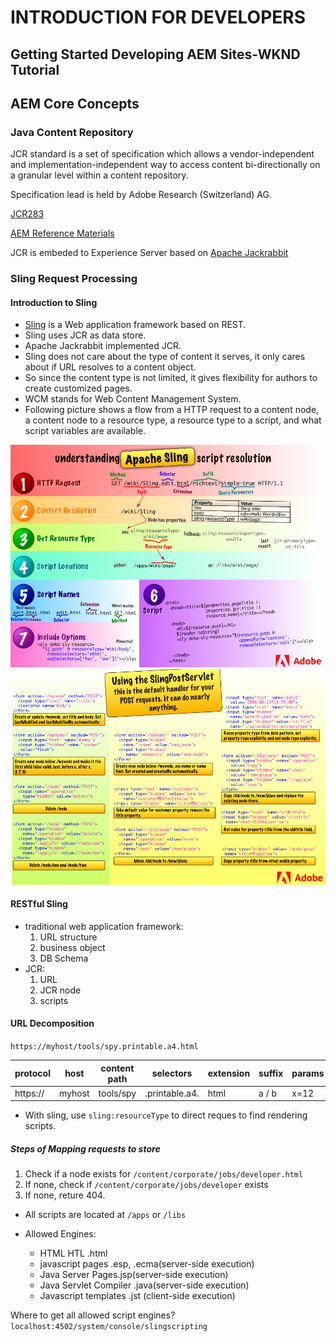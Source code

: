 # INTRODUCTION FOR DEVELOPERS

## Getting Started Developing AEM Sites-WKND Tutorial

## AEM Core Concepts

### Java Content Repository

JCR standard is a set of specification which allows a vendor-independent and implementation-independent way to access content bi-directionally on a granular level within a content repository.

Specification lead is held by Adobe Research (Switzerland) AG.

[JCR283](https://developer.adobe.com/experience-manager/reference-materials/spec/jcr/2.0/index.html)

[AEM Reference Materials](https://developer.adobe.com/experience-manager/reference-materials/)

JCR is embeded to Experience Server based on [Apache Jackrabbit](https://jackrabbit.apache.org/jcr/index.html)

### Sling Request Processing

#### Introduction to Sling

- [Sling](https://sling.apache.org/index.html) is a Web application framework based on REST.
- Sling uses JCR as data store.
- Apache Jackrabbit implemented JCR.
- Sling does not care about the type of content it serves, it only cares about if URL resolves to a content object.
- So since the content type is not limited, it gives flexibility for authors to create customized pages.
- WCM stands for Web Content Management System.
- Following picture shows a flow from a HTTP request to a content node, a content node to a resource type, a resource type to a script, and what script variables are available.

![Sling Script Resolution](./Sling_script_resolution.png)
![SlingPostServlet](./SlingPostServlet.png)

#### RESTful Sling

- traditional web application framework:
  1. URL structure
  2. business object
  3. DB Schema
- JCR:
  1. URL
  2. JCR node
  3. scripts

#### URL Decomposition

`https://myhost/tools/spy.printable.a4.html`

| protocol | host   | content path | selectors      | extension | suffix | params |
| -------- | ------ | ------------ | -------------- | --------- | ------ | ------ |
| https:// | myhost | tools/spy    | .printable.a4. | html      | a / b  | x=12   |

- With sling, use `sling:resourceType` to direct reques to find rendering scripts.

##### Steps of Mapping requests to store

1. Check if a node exists for `/content/corporate/jobs/developer.html`
2. If none, check if `/content/corporate/jobs/developer` exists
3. If none, reture 404.

- All scripts are located at `/apps` or `/libs`

- Allowed Engines:
  - HTML HTL .html
  - javascript pages .esp, .ecma(server-side execution)
  - Java Server Pages.jsp(server-side execution)
  - Java Servlet Compiler .java(server-side execution)
  - Javascript templates .jst (client-side execution)

Where to get all allowed script engines?
`localhost:4502/system/console/slingscripting`
